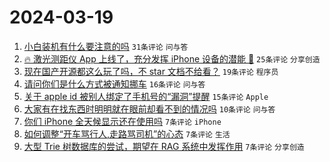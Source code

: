 # 2024-03-19

1. [小白装机有什么要注意的吗](https://www.v2ex.com/t/1024917) `31条评论` `问与答`
1. [🔥 激光测距仪 App 上线了，充分发挥 iPhone 设备的潜能 🤯](https://www.v2ex.com/t/1024911) `25条评论` `分享创造`
1. [现在国产开源都这么玩了吗，不 star 文档不给看？](https://www.v2ex.com/t/1024935) `19条评论` `程序员`
1. [请问你们是什么方式被通知挪车](https://www.v2ex.com/t/1024932) `16条评论` `问与答`
1. [关于 apple id 被别人绑定了手机号的“漏洞”提醒](https://www.v2ex.com/t/1024913) `15条评论` `Apple`
1. [大家有在找东西时明明就在眼前却看不到的情况吗](https://www.v2ex.com/t/1024925) `10条评论` `问与答`
1. [你们 iPhone 全天候显示还在使用吗](https://www.v2ex.com/t/1024936) `7条评论` `iPhone`
1. [如何调整“开车骂行人,走路骂司机”的心态](https://www.v2ex.com/t/1024924) `7条评论` `生活`
1. [大型 Trie 树数据库的尝试，期望在 RAG 系统中发挥作用](https://www.v2ex.com/t/1024910) `7条评论` `分享创造`
